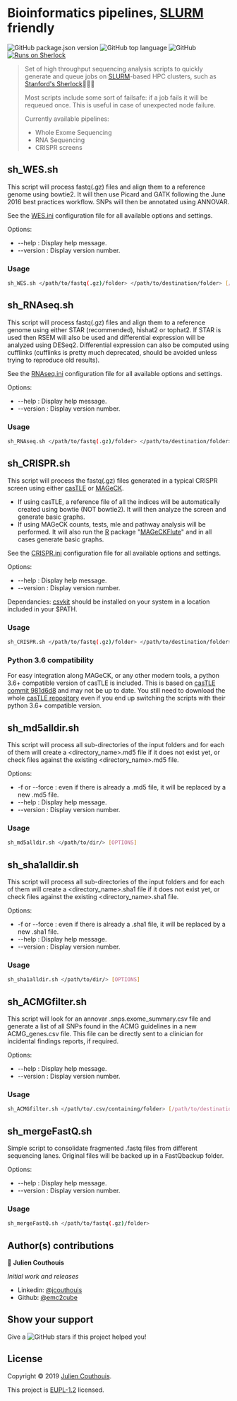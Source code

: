 # Bioinformatics pipelines, [SLURM](https://slurm.schedmd.com/overview.html) friendly

![GitHub package.json version](https://img.shields.io/github/package-json/v/emc2cube/Bioinformatics)
![GitHub top language](https://img.shields.io/github/languages/top/emc2cube/Bioinformatics?color=green)
![GitHub](https://img.shields.io/github/license/emc2cube/Bioinformatics?color=yellow)
[![Runs on Sherlock](https://img.shields.io/badge/Runs_on-Sherlock-red)](https://www.sherlock.stanford.edu)

> Set of high throughput sequencing analysis scripts to quickly generate and queue jobs on [SLURM](https://slurm.schedmd.com/overview.html)-based HPC clusters, such as [Stanford's Sherlock](https://www.sherlock.stanford.edu)🕵🏻‍♂️️
>
> Most scripts include some sort of failsafe: if a job fails it will be requeued once. This is useful in case of unexpected node failure.
>
> Currently available pipelines:
> * Whole Exome Sequencing
> * RNA Sequencing
> * CRISPR screens


## sh_WES.sh

This script will process fastq(.gz) files and align them to a reference genome using bowtie2.
It will then use Picard and GATK following the June 2016 best practices workflow.
SNPs will then be annotated using ANNOVAR.

See the [WES.ini](https://github.com/emc2cube/Bioinformatics/blob/master/config_WES.ini) configuration file for all available options and settings.

Options:
* --help : Display help message.
* --version : Display version number.

### Usage

```sh
sh_WES.sh </path/to/fastq(.gz)/folder> </path/to/destination/folder> [/path/to/config/file.ini]
```


## sh_RNAseq.sh

This script will process fastq(.gz) files and align them to a reference genome using either STAR (recommended), hishat2 or tophat2.
If STAR is used then RSEM will also be used and differential expression will be analyzed using DESeq2.
Differential expression can also be computed using cufflinks (cufflinks is pretty much deprecated, should be avoided unless trying to reproduce old results).

See the [RNAseq.ini](https://github.com/emc2cube/Bioinformatics/blob/master/config_RNAseq.ini) configuration file for all available options and settings.

Options:
* --help : Display help message.
* --version : Display version number.

### Usage

```sh
sh_RNAseq.sh </path/to/fastq(.gz)/folder> </path/to/destination/folder> [/path/to/config/file.ini]
```


## sh_CRISPR.sh

This script will process the fastq(.gz) files generated in a typical CRISPR screen using either [casTLE](https://bitbucket.org/dmorgens/castle/) or [MAGeCK](https://sourceforge.net/projects/mageck/).
* If using casTLE, a reference file of all the indices will be automatically created using bowtie (NOT bowtie2). It will then analyze the screen and generate basic graphs.
* If using MAGeCK counts, tests, mle and pathway analysis will be performed. It will also run the [R](https://www.r-project.org) package "[MAGeCKFlute](https://bioconductor.org/packages/release/bioc/html/MAGeCKFlute.html)" and in all cases generate basic graphs.

See the [CRISPR.ini](https://github.com/emc2cube/Bioinformatics/blob/master/config_CRISPR.ini) configuration file for all available options and settings.

Options:
* --help : Display help message.
* --version : Display version number.

Dependancies:
[csvkit](https://csvkit.readthedocs.io/en/latest/) should be installed on your system in a location included in your $PATH.


### Usage

```sh
sh_CRISPR.sh </path/to/fastq(.gz)/folder> </path/to/destination/folder> [/path/to/config/file.ini]
```

### Python 3.6 compatibility

For easy integration along MAGeCK, or any other modern tools, a python 3.6+ compatible version of casTLE is included.
This is based on [casTLE commit 981d6d8](https://bitbucket.org/dmorgens/castle/commits/981d6d877c0fe3ee233e9fd977b13800987a032c) and may not be up to date.
You still need to download the whole [casTLE repository](https://bitbucket.org/dmorgens/castle/) even if you end up switching the scripts with their python 3.6+ compatible version.


## sh_md5alldir.sh

This script will process all sub-directories of the input folders and for each of them will create a <directory_name>.md5 file if it does not exist yet, or check <directory> files against the existing <directory_name>.md5 file.

Options:
* -f or --force : even if there is already a <directory>.md5 file, it will be replaced by a new <directory>.md5 file.
* --help : Display help message.
* --version : Display version number.

### Usage

```sh
sh_md5alldir.sh </path/to/dir/> [OPTIONS]
```


## sh_sha1alldir.sh

This script will process all sub-directories of the input folders and for each of them will create a <directory_name>.sha1 file if it does not exist yet, or check <directory> files against the existing <directory_name>.sha1 file.

Options:
* -f or --force : even if there is already a <directory>.sha1 file, it will be replaced by a new <directory>.sha1 file.
* --help : Display help message.
* --version : Display version number.

### Usage

```sh
sh_sha1alldir.sh </path/to/dir/> [OPTIONS]
```


## sh_ACMGfilter.sh

This script will look for an annovar .snps.exome_summary.csv file and generate a list of all SNPs found in the ACMG guidelines in a new ACMG_genes.csv file.
This file can be directly sent to a clinician for incidental findings reports, if required.

Options:
* --help : Display help message.
* --version : Display version number.

### Usage

```sh
sh_ACMGfilter.sh </path/to/.csv/containing/folder> [/path/to/destination/folder]
```


## sh_mergeFastQ.sh

Simple script to consolidate fragmented .fastq files from different sequencing lanes.
Original files will be backed up in a FastQbackup folder.

Options:
* --help : Display help message.
* --version : Display version number.

### Usage

```sh
sh_mergeFastQ.sh </path/to/fastq(.gz)/folder>
```


## Author(s) contributions

👤 **Julien Couthouis**

*Initial work and releases*

* Linkedin: [@jcouthouis](https://www.linkedin.com/in/jcouthouis/)
* Github: [@emc2cube](https://github.com/emc2cube)


## Show your support

Give a ![GitHub stars](https://img.shields.io/github/stars/emc2cube/Bioinformatics?style=social) if this project helped you!


## License

Copyright © 2019 [Julien Couthouis](https://github.com/emc2cube).

This project is [EUPL-1.2](https://github.com/emc2cube/Bioinformatics/blob/master/LICENSE) licensed.